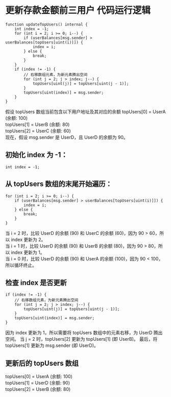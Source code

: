 # 更新存款金额前三用户 代码运行逻辑
```
function updateTopUsers() internal {
    int index = -1;
    for (int i = 2; i >= 0; i--) {
        if (userBalances[msg.sender] > userBalances[topUsers[uint(i)]]) {
            index = i;  
        } else {
            break;
        }
    }
    if (index != -1) {
        // 右移数组元素，为新元素腾出空间
        for (int j = 2; j > index; j--) {
            topUsers[uint(j)] = topUsers[uint(j - 1)];
        }
        topUsers[uint(index)] = msg.sender;
    }
}
```
假设 topUsers 数组当前包含以下用户地址及其对应的余额
topUsers[0] = UserA (余额: 100)<br>
topUsers[1] = UserB (余额: 80)<br>
topUsers[2] = UserC (余额: 60)<br>
现在，假设 msg.sender 是 UserD，且 UserD 的余额为 90。<br>
## 初始化 index 为 -1：
```
int index = -1;
```
## 从 topUsers 数组的末尾开始遍历：
```
for (int i = 2; i >= 0; i--) {
    if (userBalances[msg.sender] > userBalances[topUsers[uint(i)]]) {
        index = i;  
    } else {
        break;
    }
}
```

当 i = 2 时，比较 UserD 的余额 (90) 和 UserC 的余额 (60)，因为 90 > 60，所以 index 更新为 2。<br>
当 i = 1 时，比较 UserD 的余额 (90) 和 UserB 的余额 (80)，因为 90 > 80，所以 index 更新为 1。<br>
当 i = 0 时，比较 UserD 的余额 (90) 和 UserA 的余额 (100)，因为 90 < 100，所以循环终止。<br>
## 检查 index 是否更新
```
if (index != -1) {
    // 右移数组元素，为新元素腾出空间
    for (int j = 2; j > index; j--) {
        topUsers[uint(j)] = topUsers[uint(j - 1)];
    }
    topUsers[uint(index)] = msg.sender;
}
```
因为 index 更新为 1，所以需要将 topUsers 数组中的元素右移，为 UserD 腾出空间。
当 j = 2 时，topUsers[2] 更新为 topUsers[1] (即 UserB)。
最后，将 topUsers[1] 更新为 msg.sender (即 UserD)。
## 更新后的 topUsers 数组
topUsers[0] = UserA (余额: 100)<br>
topUsers[1] = UserD (余额: 90)<br>
topUsers[2] = UserB (余额: 80)